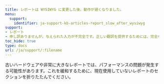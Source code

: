 ```yaml
---
title: レポートは WYSIWYG に変更した後、動作が遅くなりました。
menu:
  support:
    identifier: ja-support-kb-articles-report_slow_after_wysiwyg
support:
- レポート
- 申し訳ありませんが、与えられた入力が不完全です。正しい翻訳を提供するためには、完全なドキュメントが必要です。再度提供してください。
toc_hide: true
type: docs
url: /ja/support/:filename
---
```


古いハードウェアや非常に大きなレポートでは、パフォーマンスの問題が発生する可能性があります。これを緩和するために、現在使用していないレポートのセクションを折りたたんでください。